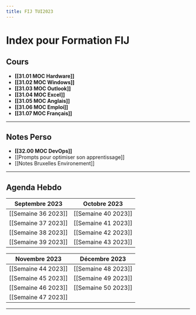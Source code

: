 ```yaml
---
title: FIJ TUI2023
---
```

# Index pour Formation FIJ
## Cours

- **[[31.01 MOC Hardware]]**
- **[[31.02 MOC Windows]]**
- **[[31.03 MOC Outlook]]**
- **[[31.04 MOC Excel]]**
- **[[31.05 MOC Anglais]]**
- **[[31.06 MOC Emploi]]**
- **[[31.07 MOC Français]]**
---
## Notes Perso

- **[[32.00 MOC DevOps]]**
- [[Prompts pour optimiser son apprentissage]]
- [[Notes Bruxelles Environement]]
---
## Agenda Hebdo


|**Septembre 2023**|**Octobre 2023**|
|---------|-------|
|[[Semaine 36 2023]]|[[Semaine 40 2023]]|
|[[Semaine 37 2023]]|[[Semaine 41 2023]]|
|[[Semaine 38 2023]]|[[Semaine 42 2023]]|
|[[Semaine 39 2023]]|[[Semaine 43 2023]]|

|**Novembre 2023**|**Décembre** 2023|
|--------|---------|
|[[Semaine 44 2023]]|[[Semaine 48 2023]]|
|[[Semaine 45 2023]]|[[Semaine 49 2023]]|
|[[Semaine 46 2023]]|[[Semaine 50 2023]]|
|[[Semaine 47 2023]]|

---
